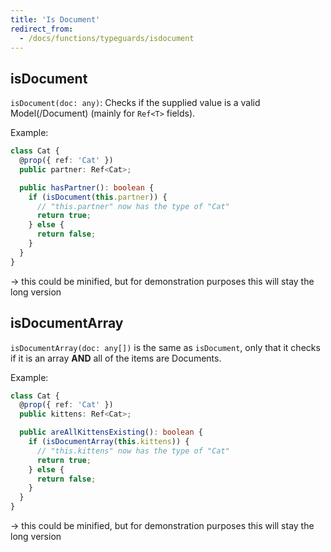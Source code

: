 ```yaml
---
title: 'Is Document'
redirect_from:
  - /docs/functions/typeguards/isdocument
---
```


## isDocument

`isDocument(doc: any)`: Checks if the supplied value is a valid Model(/Document) (mainly for `Ref<T>` fields).

Example:

```ts
class Cat {
  @prop({ ref: 'Cat' })
  public partner: Ref<Cat>;

  public hasPartner(): boolean {
    if (isDocument(this.partner)) {
      // "this.partner" now has the type of "Cat"
      return true;
    } else {
      return false;
    }
  }
}
```

-> this could be minified, but for demonstration purposes this will stay the long version

## isDocumentArray

`isDocumentArray(doc: any[])` is the same as `isDocument`, only that it checks if it is an array **AND** all of the items are Documents.

Example:

```ts
class Cat {
  @prop({ ref: 'Cat' })
  public kittens: Ref<Cat>;

  public areAllKittensExisting(): boolean {
    if (isDocumentArray(this.kittens)) {
      // "this.kittens" now has the type of "Cat"
      return true;
    } else {
      return false;
    }
  }
}
```

-> this could be minified, but for demonstration purposes this will stay the long version
